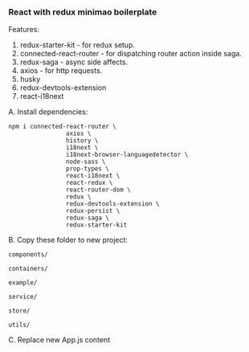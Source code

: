 ### React with redux minimao boilerplate

Features:

1. redux-starter-kit - for redux setup.
2. connected-react-router - for dispatching router action inside saga.
3. redux-saga - async side affects.
4. axios - for http requests.
5. husky
6. redux-devtools-extension
7. react-i18next

A. Install dependencies:

```
npm i connected-react-router \
                axios \
                history \
                i18next \
                i18next-browser-languagedetector \
                node-sass \
                prop-types \
                react-i18next \
                react-redux \
                react-router-dom \
                redux \
                redux-devtools-extension \
                redux-persist \
                redux-saga \
                redux-starter-kit
```

B. Copy these folder to new project:

    components/

    containers/

    example/

    service/

    store/

    utils/

C. Replace new App.js content